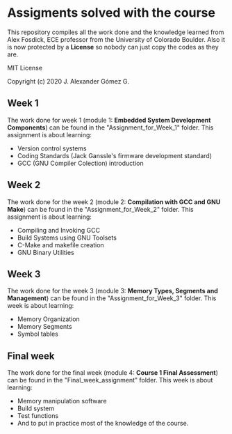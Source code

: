 # Assigments solved with the course

This repository compiles all the work done and the knowledge learned from Alex Fosdick, ECE professor from the University of Colorado Boulder. 
Also it is now protected by a **License** so nobody can just copy the codes as they are.

MIT License

Copyright (c) 2020 J. Alexander Gómez G.

## Week 1
The work done for week 1 (module 1: **Embedded System Development Components**) can be found in the "Assignment\_for_Week_1" folder. This assignment is about learning:

 - Version control systems
 - Coding Standards (Jack Ganssle's firmware development standard)
 - GCC (GNU Compiler Colection) introduction

## Week 2
The work done for the week 2 (module 2: **Compilation with GCC and GNU Make**) can be found in the "Assignment\_for_Week_2" folder.
This assignment is about learning:

 - Compiling and Invoking GCC
 - Build Systems using GNU Toolsets
 - C-Make and makefile creation
 - GNU Binary Utilities

## Week 3
The work done for the week 3 (module 3: **Memory Types, Segments and Management**) can be found in the "Assignment\_for_Week_3" folder.
This week is about learning:

 - Memory Organization
 - Memory Segments
 - Symbol tables

## Final week
The work done for the final week (module 4: **Course 1 Final Assessment**) can be found in the "Final\_week\_assignment" folder.
This week is about learning:
 - Memory manipulation software
 - Build system 
 - Test functions
 - And to put in practice most of the knowledge of the course.

